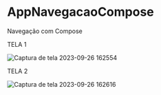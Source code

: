 # AppNavegacaoCompose
Navegação com Compose


TELA 1

![Captura de tela 2023-09-26 162554](https://github.com/JoaoEnrique13/AppNavegacaoCompose/assets/99426704/5d94e7d0-10b6-4789-b531-e696a2578ee7)

TELA 2

![Captura de tela 2023-09-26 162616](https://github.com/JoaoEnrique13/AppNavegacaoCompose/assets/99426704/8b143908-9678-4f18-aa8b-1bae40c9b7c1)
